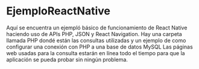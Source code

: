# EjemploReactNative
Aquí se encuentra un ejempló básico de funcionamiento de React Native haciendo uso de APIs PHP, JSON y React Navigation.
Hay una carpeta llamada PHP dondé están las consultas utilizadas y un ejemplo de como configurar una conexión con PHP a una base de datos MySQL
Las páginas web usadas para la consulta estarán en línea todo el tiempo para que la aplicación se pueda probar sin ningún problema.

